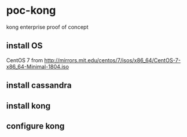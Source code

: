 # poc-kong
kong enterprise proof of concept

## install OS

CentOS 7 from http://mirrors.mit.edu/centos/7/isos/x86_64/CentOS-7-x86_64-Minimal-1804.iso

## install cassandra

## install kong

## configure kong
